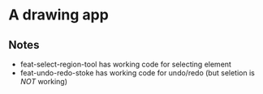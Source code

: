 # A drawing app

## Notes
- feat-select-region-tool has working code for selecting element
- feat-undo-redo-stoke has working code for undo/redo  (but seletion is *NOT* working)

